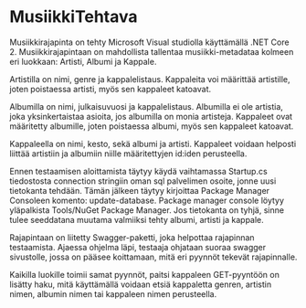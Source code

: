 # MusiikkiTehtava
Musiikkirajapinta on tehty Microsoft Visual studiolla käyttämällä .NET Core 2. Musiikkirajapintaan on mahdollista tallentaa musiikki-metadataa kolmeen eri luokkaan: Artisti, Albumi ja Kappale.

Artistilla on nimi, genre ja kappalelistaus. Kappaleita voi määrittää artistille, joten poistaessa artisti, myös sen kappaleet katoavat.

Albumilla on nimi, julkaisuvuosi ja kappalelistaus. Albumilla ei ole artistia, joka yksinkertaistaa asioita, jos albumilla on monia artisteja. Kappaleet ovat määritetty albumille, joten poistaessa albumi, myös sen kappaleet katoavat.

Kappaleella on nimi, kesto, sekä albumi ja artisti. Kappaleet voidaan helposti liittää artistiin ja albumiin niille määritettyjen id:iden perusteella.

Ennen testaamisen aloittamista täytyy käydä vaihtamassa Startup.cs tiedostosta connection stringiin oman sql palvelimen osoite, jonne uusi tietokanta tehdään. Tämän jälkeen täytyy kirjoittaa Package Manager Consoleen komento: update-database. Package manager console löytyy yläpalkista Tools/NuGet Package Manager. Jos tietokanta on tyhjä, sinne tulee seeddatana muutama valmiiksi tehty albumi, artisti ja kappale.

Rajapintaan on liitetty Swagger-paketti, joka helpottaa rajapinnan testaamista. Ajaessa ohjelma läpi, testaaja ohjataan suoraa swagger sivustolle, jossa on pääsee koittamaan, mitä eri pyynnöt tekevät rajapinnalle.

Kaikilla luokille toimii samat pyynnöt, paitsi kappaleen GET-pyyntöön on lisätty haku, mitä käyttämällä voidaan etsiä kappaletta genren, artistin nimen, albumin nimen tai kappaleen nimen perusteella.

